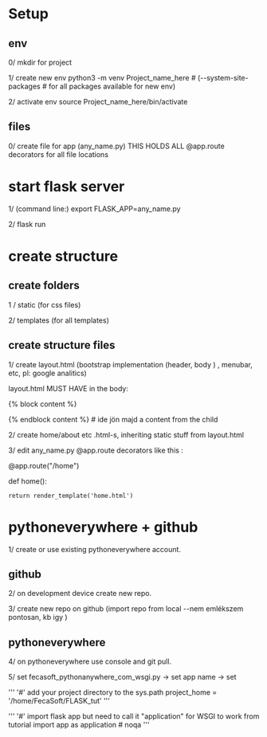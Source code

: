 # Setup
## env

0/ mkdir for project

1/ create  new env
python3 -m venv Project_name_here   # (--system-site-packages # for all packages available for new env)


2/ activate env
source Project_name_here/bin/activate

## files

0/ create file for app (any_name.py) THIS HOLDS ALL @app.route decorators for all file locations

# start flask server

1/ (command line:) export FLASK_APP=any_name.py

2/ flask run

# create structure
## create folders

1 / static (for css files)

2/ templates (for all templates)

## create structure files
1/ create layout.html  (bootstrap implementation (header, body ) , menubar,  etc, pl: google analitics)

layout.html MUST HAVE in the body:

{% block content %}

{% endblock content %} # ide jön majd a content from the child

2/ create home/about etc .html-s, inheriting static stuff from layout.html



3/ edit any_name.py @app.route decorators like this : 

@app.route("/home")

def home():

    return render_template('home.html')
    
# pythoneverywhere + github

1/ create or use existing pythoneverywhere account.
## github

2/ on development device create new repo.

3/ create new repo on github (import repo from local --nem emlékszem pontosan, kb igy )

## pythoneverywhere
4/ on pythoneverywhere use console and git pull.

5/ set fecasoft_pythonanywhere_com_wsgi.py  -> set app name -> set 

'''
'#' add your project directory to the sys.path
project_home = '/home/FecaSoft/FLASK_tut'
'''

'''
'#' import flask app but need to call it "application" for WSGI to work
from tutorial import app as application  # noqa
'''
    



